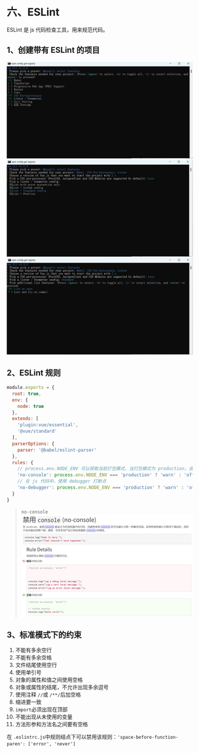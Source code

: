 # 六、ESLint

ESLint 是 js 代码检查工具，用来规范代码。

## 1、创建带有 ESLint 的项目

![img_108.png](img_108.png)
![img_109.png](img_109.png)
![img_110.png](img_110.png)

## 2、ESLint 规则

```javascript
module.exports = {
  root: true,
  env: {
    node: true
  },
  extends: [
    'plugin:vue/essential',
    '@vue/standard'
  ],
  parserOptions: {
    parser: '@babel/eslint-parser'
  },
  rules: {
    // process.env.NODE_ENV 可以获取当前打包模式，当打包模式为 production，会发出警告
    'no-console': process.env.NODE_ENV === 'production' ? 'warn' : 'off',
    // 在 js 代码中，使用 debugger 打断点
    'no-debugger': process.env.NODE_ENV === 'production' ? 'warn' : 'off'
  }
}
```

> `no-console`
> ![img_111.png](img_111.png)
> ![img_112.png](img_112.png)

## 3、标准模式下的约束

1. 不能有多余空行
2. 不能有多余空格
3. 文件结尾使用空行
4. 使用单引号
5. 对象的属性和值之间使用空格
6. 对象或属性的结尾，不允许出现多余逗号
7. 使用注释 `//`或 `/**/`后加空格
8. 缩进要一致
9. `import`必须出现在顶部
10. 不能出现从未使用的变量
11. 方法形参和方法名之间要有空格

在 `.eslintrc.js`中规则结点下可以禁用该规则：`'space-before-function-paren': ['error', 'never']`
